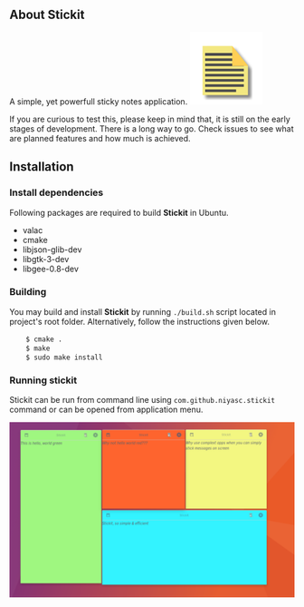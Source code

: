 About Stickit
--

A simple, yet powerfull sticky notes application.
![](data/icons/64/com.github.niyasc.stickit.svg)

If you are curious to test this, please keep in mind that, it is still on the early stages of development. There is a long way to go. Check issues to see what are planned features and how much is achieved.

Installation
--

### Install dependencies

Following packages are required to build **Stickit** in Ubuntu.

- valac
- cmake
- libjson-glib-dev
- libgtk-3-dev
- libgee-0.8-dev

### Building

You may build and install **Stickit** by running `./build.sh` script located in project's root folder. Alternatively, follow the instructions given below.

```
    $ cmake .
    $ make
    $ sudo make install
```

### Running stickit

Stickit can be run from command line using `com.github.niyasc.stickit` command or can be opened from application menu.

![Screenshot of stickit](data/screenshot.png)
